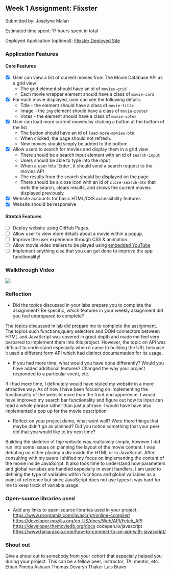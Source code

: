 ## Week 1 Assignment: Flixster

Submitted by: Joselyne Malan

Estimated time spent: 17 hours spent in total

Deployed Application (optional): [Flixster Deployed Site](ADD_LINK_HERE)

### Application Features

#### Core Features

- [x] User can view a list of current movies from The Movie Database API as a grid view
  - The grid element should have an id of `movies-grid`
  - Each movie wrapper element should have a class of `movie-card`
- [x] For each movie displayed, user can see the following details:
  - Title - the element should have a class of `movie-title`
  - Image - the `img` element should have a class of `movie-poster`
  - Votes - the element should have a class of `movie-votes`
- [x] User can load more current movies by clicking a button at the bottom of the list
  - The button should have an id of `load-more-movies-btn`.
  - When clicked, the page should not refresh.
  - New movies should simply be added to the bottom
- [x] Allow users to search for movies and display them in a grid view
  - There should be a search input element with an id of `search-input`
  - Users should be able to type into the input
  - When a user hits 'Enter', it should send a search request to the movies API
  - The results from the search should be displayed on the page
  - There should be a close icon with an id of `close-search-btn` that exits the search, clears results, and shows the current movies displayed previously
- [X] Website accounts for basic HTML/CSS accessibility features
- [X] Website should be responsive

#### Stretch Features

- [ ] Deploy website using GitHub Pages.
- [ ] Allow user to view more details about a movie within a popup.
- [ ] Improve the user experience through CSS & animation.
- [ ] Allow movie video trailers to be played using [embedded YouTube](https://support.google.com/youtube/answer/171780?hl=en)
- [ ] Implement anything else that you can get done to improve the app functionality!

### Walkthrough Video

![](https://im2.ezgif.com/tmp/ezgif-2-e09c4e6aef.gif)


### Reflection

- Did the topics discussed in your labs prepare you to complete the assignment? Be specific, which features in your weekly assignment did you feel unprepared to complete?

The topics discussed in lab did prepare me to complete the assignment. The topics such functions,query selectors and DOM connectors between HTML and JavaScript was covered in great depth and made me feel very perpared to implement them into this project. However, the topic on API was difficult to understand especially when it came to building the URL becuase it used a different form API which had distinct documentation for its usage.

- If you had more time, what would you have done differently? Would you have added additional features? Changed the way your project responded to a particular event, etc.
  
If I had more time, I definutely would have styled my website in a more attractive way. As of now I have been focusing on implementing the functionality of the website more than the front end apperence. I would have improved my search bar functionality and figure out how its input can read a whole phrase rather than just a phrase. I would have have also implemented a pop up for the movie description

- Reflect on your project demo, what went well? Were there things that maybe didn't go as planned? Did you notice something that your peer did that you would like to try next time?

Building the skeleton of thje website was realtaively simple, however I did run into some issues on planning the layout of the movie content. I was debating on either placing a div inside the HTML or in JavaScript. After consulting with my peers I shifted my focus on implementing the content of the movie inside JavaScript. It also took time to understand how parameters and global variabes are handled especially in event handlers. I am used to defining the type of variables within fucntions and global variables as a point of reference but since JavaScript does not use types it was hard for me to keep track of variable usage. 

### Open-source libraries used

- Add any links to open-source libraries used in your project.
https://www.programiz.com/javascript/online-compiler/
https://developer.mozilla.org/en-US/docs/Web/API/Fetch_API
https://developer.themoviedb.org/docs
codepen.io/javascript
https://www.taniarascia.com/how-to-connect-to-an-api-with-javascript/

### Shout out

Give a shout out to somebody from your cohort that especially helped you during your project. This can be a fellow peer, instructor, TA, mentor, etc.
Ethan Pineda
Ashaun Thomas
Devarsh Thaker
Luis Bravo
